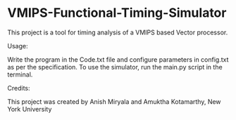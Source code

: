 # VMIPS-Functional-Timing-Simulator
This project is a tool for timing analysis of a VMIPS based Vector processor.

Usage:

Write the program in the Code.txt file and configure parameters in config.txt as per the specification.
To use the simulator, run the main.py script in the terminal.

Credits:

This project was created by Anish Miryala and Amuktha Kotamarthy,
New York University
